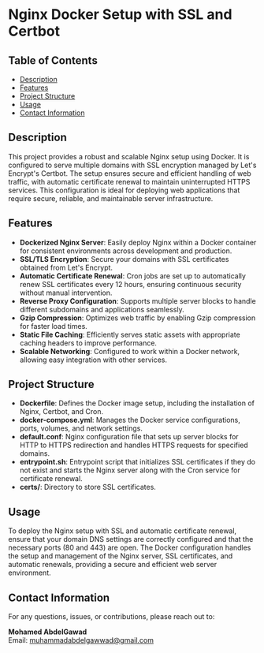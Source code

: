 # Nginx Docker Setup with SSL and Certbot

## Table of Contents
- [Description](#description)
- [Features](#features)
- [Project Structure](#project-structure)
- [Usage](#usage)
- [Contact Information](#contact-information)

## Description
This project provides a robust and scalable Nginx setup using Docker. It is configured to serve multiple domains with SSL encryption managed by Let's Encrypt's Certbot. The setup ensures secure and efficient handling of web traffic, with automatic certificate renewal to maintain uninterrupted HTTPS services. This configuration is ideal for deploying web applications that require secure, reliable, and maintainable server infrastructure.

## Features
- **Dockerized Nginx Server**: Easily deploy Nginx within a Docker container for consistent environments across development and production.
- **SSL/TLS Encryption**: Secure your domains with SSL certificates obtained from Let's Encrypt.
- **Automatic Certificate Renewal**: Cron jobs are set up to automatically renew SSL certificates every 12 hours, ensuring continuous security without manual intervention.
- **Reverse Proxy Configuration**: Supports multiple server blocks to handle different subdomains and applications seamlessly.
- **Gzip Compression**: Optimizes web traffic by enabling Gzip compression for faster load times.
- **Static File Caching**: Efficiently serves static assets with appropriate caching headers to improve performance.
- **Scalable Networking**: Configured to work within a Docker network, allowing easy integration with other services.

## Project Structure
- **Dockerfile**: Defines the Docker image setup, including the installation of Nginx, Certbot, and Cron.
- **docker-compose.yml**: Manages the Docker service configurations, ports, volumes, and network settings.
- **default.conf**: Nginx configuration file that sets up server blocks for HTTP to HTTPS redirection and handles HTTPS requests for specified domains.
- **entrypoint.sh**: Entrypoint script that initializes SSL certificates if they do not exist and starts the Nginx server along with the Cron service for certificate renewal.
- **certs/**: Directory to store SSL certificates.

## Usage
To deploy the Nginx setup with SSL and automatic certificate renewal, ensure that your domain DNS settings are correctly configured and that the necessary ports (80 and 443) are open. The Docker configuration handles the setup and management of the Nginx server, SSL certificates, and automatic renewals, providing a secure and efficient web server environment.

## Contact Information
For any questions, issues, or contributions, please reach out to:

**Mohamed AbdelGawad**  
Email: [muhammadabdelgawwad@gmail.com](mailto:muhammadabdelgawwad@gmail.com)

